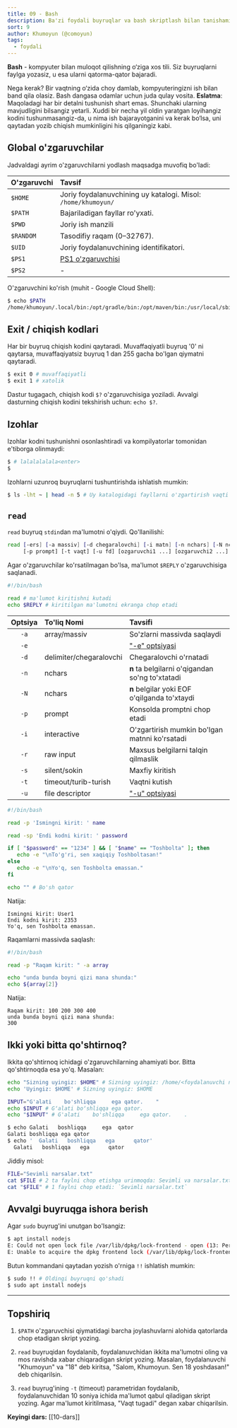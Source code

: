 ```yaml
---
title: 09 - Bash
description: Ba'zi foydali buyruqlar va bash skriptlash bilan tanishamiz.
sort: 9
author: Khumoyun (@comoyun)
tags:
  - foydali
---
```

**Bash** - kompyuter bilan muloqot qilishning o‘ziga xos tili. Siz buyruqlarni faylga yozasiz, u esa ularni qatorma-qator bajaradi.

Nega kerak? Bir vaqtning o‘zida choy damlab, kompyuteringizni ish bilan band qila olasiz. Bash dangasa odamlar uchun juda qulay vosita. **Eslatma**: Maqoladagi har bir detalni tushunish shart emas. Shunchaki ularning mavjudligini bilsangiz yetarli. Xuddi bir necha yil oldin yaratgan loyihangiz kodini tushunmasangiz-da, u nima ish bajarayotganini va kerak bo‘lsa, uni qaytadan yozib chiqish mumkinligini his qilganingiz kabi.

## Global o'zgaruvchilar

Jadvaldagi ayrim o'zgaruvchilarni yodlash maqsadga muvofiq bo'ladi:

| O'zgaruvchi | Tavsif                                                                    |
| :---------- | :------------------------------------------------------------------------ |
| `$HOME`     | Joriy foydalanuvchining uy katalogi. Misol: `/home/khumoyun/`             |
| `$PATH`     | Bajariladigan fayllar ro'yxati.                                           |
| `$PWD`      | Joriy ish manzili                                                         |
| `$RANDOM`   | Tasodifiy raqam (0–32767).                                                |
| `$UID`      | Joriy foydalanuvchining identifikatori.                                   |
| `$PS1`      | [PS1 o'zgaruvchisi](https://www.warp.dev/blog/whats-so-special-about-ps1) |
| `$PS2`      | -                                                                         |

O'zgaruvchini ko'rish (muhit - Google Cloud Shell):

```bash
$ echo $PATH
/home/khumoyun/.local/bin:/opt/gradle/bin:/opt/maven/bin:/usr/local/sbin:/usr/local/bin:/usr/sbin:/usr/bin:/sbin:/bin:/usr/local/go/bin:/usr/local/rvm/bin:/google/go_appengine:/google/google_appengine:/google/migrate/anthos/:/home/khumoyun/.gems/bin:/usr/local/rvm/bin:/home/khumoyun/gopath/bin:/google/gopath/bin:/google/flutter/bin:/usr/local/nvm/versions/node/v20.10.0/bin
```

## Exit / chiqish kodlari

Har bir buyruq chiqish kodini qaytaradi. Muvaffaqiyatli buyruq '0' ni qaytarsa, muvaffaqiyatsiz buyruq 1 dan 255 gacha bo'lgan qiymatni qaytaradi. 

```bash
$ exit 0 # muvaffaqiyatli
$ exit 1 # xatolik
```

Dastur tugagach, chiqish kodi `$?` o'zgaruvchisiga yoziladi. Avvalgi dasturning chiqish kodini tekshirish uchun: `echo $?`.

## Izohlar

Izohlar kodni tushunishni osonlashtiradi va kompilyatorlar tomonidan e'tiborga olinmaydi:

```bash
$ # lalalalalala<enter>
$
```

Izohlarni uzunroq buyruqlarni tushuntirishda ishlatish mumkin:

```bash
$ ls -lht ~ | head -n 5 # Uy katalogidagi fayllarni o'zgartirish vaqti bo'yicha filterlaydi va yuqoridagi 5 tasini ko'rsatadi
```

## `read`

`read` buyruq `stdin`dan ma'lumotni o'qiydi. Qo'llanilishi:

```bash
read [-ers] [-a massiv] [-d chegaralovchi] [-i matn] [-n nchars] [-N nchars]
     [-p prompt] [-t vaqt] [-u fd] [ozgaruvchi1 ...] [ozgaruvchi2 ...]
```

Agar o'zgaruvchilar ko'rsatilmagan bo'lsa, ma'lumot `$REPLY` o'zgaruvchisiga saqlanadi.

```bash
#!/bin/bash

read # ma'lumot kiritishni kutadi
echo $REPLY # kiritilgan ma'lumotni ekranga chop etadi
```

| Optsiya | To'liq Nomi             | Tavsifi                                                        |
| :-----: | :---------------------- | :------------------------------------------------------------- |
|  `-a`   | array/massiv            | So'zlarni massivda saqlaydi                                    |
|  `-e`   |                         | ["-e" optsiyasi ](https://www.baeldung.com/linux/read-command) |
|  `-d`   | delimiter/chegaralovchi | Chegaralovchi o'rnatadi                                        |
|  `-n`   | nchars                  | **n** ta belgilarni o'qigandan so'ng to'xtatadi                |
|  `-N`   | nchars                  | **n** belgilar yoki EOF o'qilganda to'xtaydi                   |
|  `-p`   | prompt                  | Konsolda promptni chop etadi                                   |
|  `-i`   | interactive             | O'zgartirish mumkin bo'lgan matnni ko'rsatadi                  |
|  `-r`   | raw input               | Maxsus belgilarni talqin qilmaslik                             |
|  `-s`   | silent/sokin            | Maxfiy kiritish                                                |
|  `-t`   | timeout/turib-turish    | Vaqtni kutish                                                  |
|  `-u`   | file descriptor         | ["-u" optsiyasi ](https://www.baeldung.com/linux/read-command) |

```bash
#!/bin/bash

read -p 'Ismingni kirit: ' name

read -sp 'Endi kodni kirit: ' password

if [ "$password" == "1234" ] && [ "$name" == "Toshbolta" ]; then
   echo -e "\nTo'g'ri, sen xaqiqiy Toshboltasan!"
else
   echo -e "\nYo'q, sen Toshbolta emassan."
fi

echo "" # Bo'sh qator
```

Natija:

```
Ismingni kirit: User1
Endi kodni kirit: 2353
Yo'q, sen Toshbolta emassan.
```

Raqamlarni massivda saqlash:

```bash
#!/bin/bash

read -p "Raqam kirit: " -a array

echo "unda bunda boyni qizi mana shunda:"
echo ${array[2]}
```

Natija:

```
Raqam kirit: 100 200 300 400
unda bunda boyni qizi mana shunda:
300
```

## Ikki yoki bitta qo'shtirnoq?

Ikkita qo'shtirnoq ichidagi o'zgaruvchilarning ahamiyati bor. Bitta qo'shtirnoqda esa yo'q. Masalan:

```bash
echo "Sizning uyingiz: $HOME" # Sizning uyingiz: /home/<foydalanuvchi nomi>
echo 'Uyingiz: $HOME' # Sizning uyingiz: $HOME
```

```bash
INPUT="G'alati    bo'shliqqa     ega qator.    "
echo $INPUT # Gʻalati boʻshliqqa ega qator.
echo "$INPUT" # G'alati    bo'shliqqa     ega qator.    .
```

```bash
$ echo Galati   boshliqqa     ega  qator
Galati boshliqqa ega qator
$ echo '  Galati   boshliqqa   ega      qator'
  Galati   boshliqqa   ega      qator
```

Jiddiy misol:

```bash
FILE="Sevimli narsalar.txt"
cat $FILE # 2 ta faylni chop etishga urinmoqda: Sevimli va narsalar.txt
cat "$FILE" # 1 faylni chop etadi: `Sevimli narsalar.txt`
```

## Avvalgi buyruqga ishora berish

Agar `sudo` buyrug'ini unutgan bo'lsangiz:

```bash
$ apt install nodejs
E: Could not open lock file /var/lib/dpkg/lock-frontend - open (13: Permission denied)
E: Unable to acquire the dpkg frontend lock (/var/lib/dpkg/lock-frontend), are you root son?
```

Butun kommandani qaytadan yozish o'rniga `!!` ishlatish mumkin:

```bash
$ sudo !! # Oldingi buyruqni qo'shadi
$ sudo apt install nodejs
```

---

## Topshiriq

1. `$PATH` o'zgaruvchisi qiymatidagi barcha joylashuvlarni alohida qatorlarda chop etadigan skript yozing.

2. `read` buyruqidan foydalanib, foydalanuvchidan ikkita ma'lumotni oling va mos ravishda xabar chiqaradigan skript yozing. Masalan, foydalanuvchi "Khumoyun" va "18" deb kiritsa, "Salom, Khumoyun. Sen 18 yoshdasan!" deb chiqarilsin.

3. `read` buyrug'ining `-t` (timeout) parametridan foydalanib, foydalanuvchidan 10 soniya ichida ma'lumot qabul qiladigan skript yozing. Agar ma'lumot kiritilmasa, "Vaqt tugadi" degan xabar chiqarilsin.

**Keyingi dars:** [[10-dars]]